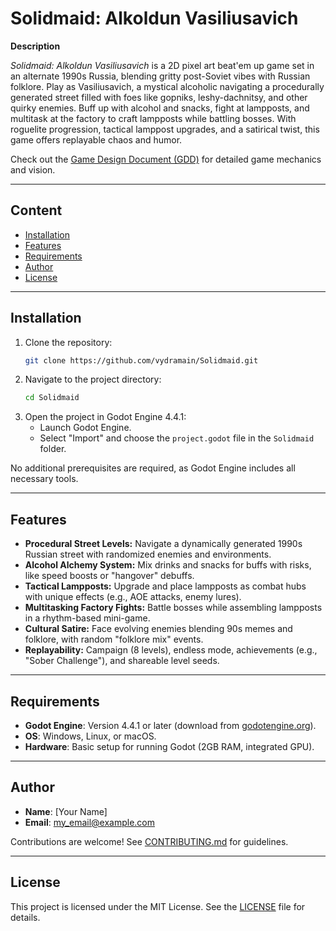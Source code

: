 # Solidmaid: Alkoldun Vasiliusavich

**Description**

*Solidmaid: Alkoldun Vasiliusavich* is a 2D pixel art beat'em up game set in an alternate 1990s Russia, blending gritty post-Soviet vibes with Russian folklore. Play as Vasiliusavich, a mystical alcoholic navigating a procedurally generated street filled with foes like gopniks, leshy-dachnitsy, and other quirky enemies. Buff up with alcohol and snacks, fight at lampposts, and multitask at the factory to craft lampposts while battling bosses. With roguelite progression, tactical lamppost upgrades, and a satirical twist, this game offers replayable chaos and humor.

Check out the [Game Design Document (GDD)](docs/GDD.md) for detailed game mechanics and vision.

---

## Content

- [Installation](#installation)
- [Features](#features)
- [Requirements](#requirements)
- [Author](#author)
- [License](#license)

---

## Installation

1. Clone the repository:
   ```bash
   git clone https://github.com/vydramain/Solidmaid.git
   ```
2. Navigate to the project directory:
   ```bash
   cd Solidmaid
   ```
3. Open the project in Godot Engine 4.4.1:
   - Launch Godot Engine.
   - Select "Import" and choose the `project.godot` file in the `Solidmaid` folder.

No additional prerequisites are required, as Godot Engine includes all necessary tools.

---

## Features

- **Procedural Street Levels:** Navigate a dynamically generated 1990s Russian street with randomized enemies and environments.
- **Alcohol Alchemy System:** Mix drinks and snacks for buffs with risks, like speed boosts or "hangover" debuffs.
- **Tactical Lampposts:** Upgrade and place lampposts as combat hubs with unique effects (e.g., AOE attacks, enemy lures).
- **Multitasking Factory Fights:** Battle bosses while assembling lampposts in a rhythm-based mini-game.
- **Cultural Satire:** Face evolving enemies blending 90s memes and folklore, with random "folklore mix" events.
- **Replayability:** Campaign (8 levels), endless mode, achievements (e.g., "Sober Challenge"), and shareable level seeds.

---

## Requirements

- **Godot Engine**: Version 4.4.1 or later (download from [godotengine.org](https://godotengine.org)).
- **OS**: Windows, Linux, or macOS.
- **Hardware**: Basic setup for running Godot (2GB RAM, integrated GPU).

---

## Author

- **Name**: [Your Name]
- **Email**: my_email@example.com

Contributions are welcome! See [CONTRIBUTING.md](CONTRIBUTING.md) for guidelines.

---

## License

This project is licensed under the MIT License. See the [LICENSE](LICENSE) file for details.
